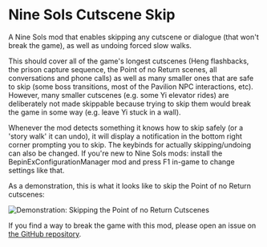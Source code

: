 # Nine Sols Cutscene Skip

A Nine Sols mod that enables skipping any cutscene or dialogue (that won't break the game), as well as undoing forced slow walks.

This should cover all of the game's longest cutscenes (Heng flashbacks, the prison capture sequence, the Point of no Return scenes, all conversations and phone calls) as well as many smaller ones that are safe to skip (some boss transitions, most of the Pavilion NPC interactions, etc). However, many smaller cutscenes (e.g. some Yi elevator rides) are deliberately not made skippable because trying to skip them would break the game in some way (e.g. leave Yi stuck in a wall).

Whenever the mod detects something it knows how to skip safely (or a 'story walk' it can undo), it will display a notification in the bottom right corner prompting you to skip. The keybinds for actually skipping/undoing can also be changed. If you're new to Nine Sols mods: install the BepinExConfigurationManager mod and press F1 in-game to change settings like that.

As a demonstration, this is what it looks like to skip the Point of no Return cutscenes:

![Demonstration: Skipping the Point of no Return Cutscenes](https://github.com/Ixrec/NineSolsCutsceneSkip/blob/main/ponr_demo.gif?raw=true)

If you find a way to break the game with this mod, please open an issue on [the GitHub repository](https://github.com/Ixrec/NineSolsCutsceneSkip).